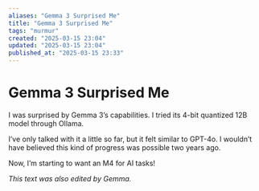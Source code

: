 ```yaml
---
aliases: "Gemma 3 Surprised Me"
title: "Gemma 3 Surprised Me"
tags: "murmur"
created: "2025-03-15 23:04"
updated: "2025-03-15 23:04"
published_at: "2025-03-15 23:33"
---
```


# Gemma 3 Surprised Me

I was surprised by Gemma 3’s capabilities. I tried its 4-bit quantized 12B model through Ollama.

I’ve only talked with it a little so far, but it felt similar to GPT-4o. I wouldn’t have believed this kind of progress was possible two years ago.

Now, I’m starting to want an M4 for AI tasks!

*This text was also edited by Gemma.*